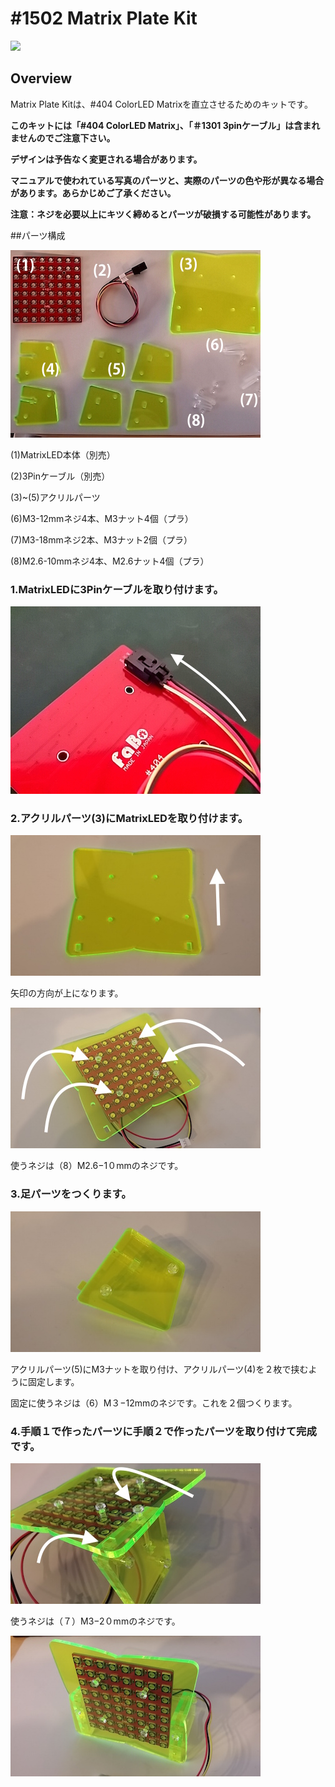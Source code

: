 # #1502 Matrix Plate Kit

![](http://staging.fabo.io/img/catalog/1502.png)

<!--COLORME-->
## Overview
Matrix Plate Kitは、#404 ColorLED Matrixを直立させるためのキットです。

**このキットには「#404 ColorLED Matrix」、「＃1301 3pinケーブル」は含まれませんのでご注意下さい。**

**デザインは予告なく変更される場合があります。**

**マニュアルで使われている写真のパーツと、実際のパーツの色や形が異なる場合があります。あらかじめご了承ください。**

**注意：ネジを必要以上にキツく締めるとパーツが破損する可能性があります。**


##パーツ構成

![](/img/kit/manual/ml01.jpg)

(1)MatrixLED本体（別売）

(2)3Pinケーブル（別売）

(3)~(5)アクリルパーツ

(6)M3-12mmネジ4本、M3ナット4個（プラ）

(7)M3-18mmネジ2本、M3ナット2個（プラ）

(8)M2.6-10mmネジ4本、M2.6ナット4個（プラ）

### 1.MatrixLEDに3Pinケーブルを取り付けます。
![](/img/kit/manual/ml02.jpg)

### 2.アクリルパーツ(3)にMatrixLEDを取り付けます。
![](/img/kit/manual/ml03.jpg)

矢印の方向が上になります。

![](/img/kit/manual/ml04.jpg)

使うネジは（8）M2.6−1０mmのネジです。

### 3.足パーツをつくります。
![](/img/kit/manual/ml05.jpg)

アクリルパーツ(5)にM3ナットを取り付け、アクリルパーツ(4)を２枚で挟むように固定します。

固定に使うネジは（6）M３−12mmのネジです。これを２個つくります。
### 4.手順１で作ったパーツに手順２で作ったパーツを取り付けて完成です。
![](/img/kit/manual/ml06.jpg)

使うネジは（７）M3−2０mmのネジです。

![](/img/kit/manual/ml07.jpg)





